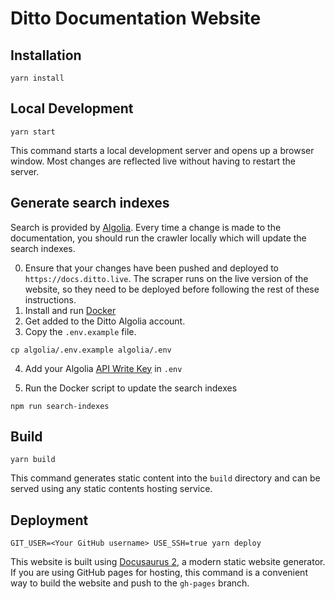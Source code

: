 # Ditto Documentation Website


## Installation

```console
yarn install
```

## Local Development

```console
yarn start
```

This command starts a local development server and opens up a browser window. Most changes are reflected live without having to restart the server.

## Generate search indexes

Search is provided by [Algolia](https://algolia.com/). Every time a change is made to the documentation, you should run the crawler locally which will update the search indexes.

0. Ensure that your changes have been pushed and deployed to `https://docs.ditto.live`. The scraper runs on the live version of the website, so they need to be deployed before following the rest of these instructions.
1. Install and run [Docker](https://docs.docker.com/get-docker/)
2. Get added to the Ditto Algolia account.
3. Copy the `.env.example` file. 

```
cp algolia/.env.example algolia/.env
```
4. Add your Algolia [API Write Key](https://www.algolia.com/account/api-keys/all?applicationId=F25GUUSPFJ) in `.env`

5. Run the Docker script to update the search indexes

```
npm run search-indexes
```

## Build

```console
yarn build
```

This command generates static content into the `build` directory and can be served using any static contents hosting service.

## Deployment

```console
GIT_USER=<Your GitHub username> USE_SSH=true yarn deploy
```

This website is built using [Docusaurus 2](https://docusaurus.io/), a modern static website generator.
If you are using GitHub pages for hosting, this command is a convenient way to build the website and push to the `gh-pages` branch.
